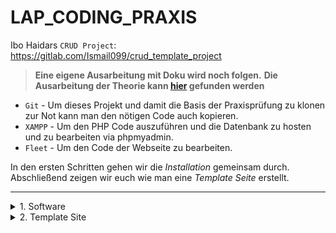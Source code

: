 # LAP_CODING_PRAXIS
Ibo Haidars `CRUD Project`: https://gitlab.com/Ismail099/crud_template_project

> **Eine eigene Ausarbeitung mit Doku wird noch folgen.**
> **Die Ausarbeitung der Theorie kann [hier](https://github.com/LeonDiendorfer/LAP_Coding_Theorie) gefunden werden**

- `Git` - Um dieses Projekt und damit die Basis der Praxisprüfung zu klonen zur Not kann man den nötigen Code auch kopieren.
- `XAMPP` - Um den PHP Code auszuführen und die Datenbank zu hosten und zu bearbeiten via phpmyadmin.
- `Fleet` - Um den Code der Webseite zu bearbeiten.

In den ersten Schritten gehen wir die *Installation* gemeinsam durch.   
Abschließend zeigen wir euch wie man eine *Template Seite* erstellt.

---

<details>
<summary> 1. Software</summary>

  
- XAMPP installieren
    (Link im Software Folder)
- Apache und MySQL starten
- [PhpMyAdmin öffnen](http://localhost/phpmyadmin)
- DB anlegen (Neu-DB Name eingeben- Anlegen)

![grafik](https://github.com/LeonDiendorfer/LAP_CODING_PRAXIS/assets/77973255/2e33a0ca-715c-4249-9301-44a6a6c7a22e)

- Tabellen laut ER Diagram anlegen

---

1. Jetbrains Toolbox installieren für Website
(Link im Software Folder)


2. Fleet installieren

   
   ![grafik](https://github.com/LeonDiendorfer/LAP_CODING_PRAXIS/assets/77973255/ab8ca506-e52c-470c-86df-35a29d94bb49)
   
</details>



<details>
<summary> 2. Template Site</summary>

</details>

